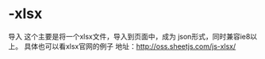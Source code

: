 # -xlsx
导入
这个主要是将一个xlsx文件，导入到页面中，成为 json形式，同时兼容ie8以上。
具体也可以看xlsx官网的例子
地址：http://oss.sheetjs.com/js-xlsx/
